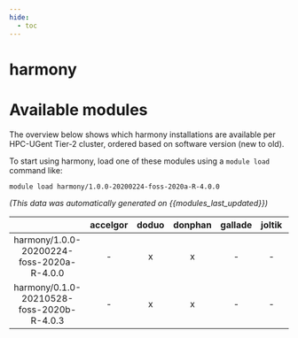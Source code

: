 ```yaml
---
hide:
  - toc
---
```


harmony
=======

# Available modules


The overview below shows which harmony installations are available per HPC-UGent Tier-2 cluster, ordered based on software version (new to old).

To start using harmony, load one of these modules using a `module load` command like:

```shell
module load harmony/1.0.0-20200224-foss-2020a-R-4.0.0
```

*(This data was automatically generated on {{modules_last_updated}})*  

| |accelgor|doduo|donphan|gallade|joltik|shinx|
| :---: | :---: | :---: | :---: | :---: | :---: | :---: |
|harmony/1.0.0-20200224-foss-2020a-R-4.0.0|-|x|x|-|-|-|
|harmony/0.1.0-20210528-foss-2020b-R-4.0.3|-|x|x|-|-|-|
